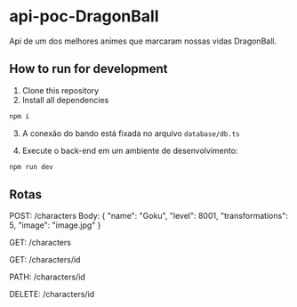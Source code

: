# api-poc-DragonBall

Api de um dos melhores animes que marcaram nossas vidas DragonBall.

## How to run for development

1. Clone this repository
2. Install all dependencies

```bash
npm i
```
3. A conexão do bando está fixada no arquivo `database/db.ts`

4. Execute o back-end em um ambiente de desenvolvimento:

```bash
npm run dev
```

## Rotas

POST: /characters
Body: { "name": "Goku", "level": 8001, "transformations": 5, "image": "image.jpg" }

GET: /characters

GET: /characters/id

PATH: /characters/id

DELETE: /characters/id